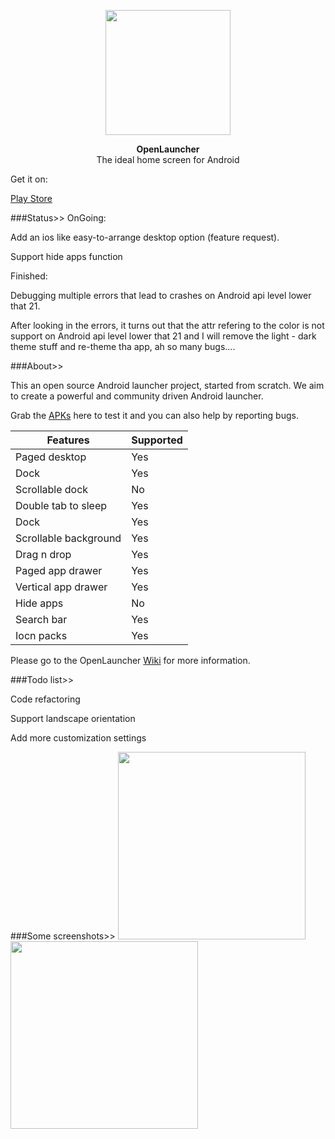 <p align="center"><img src="https://github.com/BennyKok/OpenLauncher/blob/master/launcher/src/main/res/mipmap-xxxhdpi/ic_launcher.png" width="200"></p>
<p align="center"><b>OpenLauncher</b> <br> The ideal home screen for Android</p>

Get it on:

[Play Store](https://play.google.com/store/apps/details?id=com.benny.openlauncher)

###Status>>
OnGoing: 

Add an ios like easy-to-arrange desktop option (feature request).

Support hide apps function

Finished:

Debugging multiple errors that lead to crashes on Android api level lower that 21.

After looking in the errors, it turns out that the attr refering to the color is not support on Android api level lower that 21 and I will remove the light - dark theme stuff and re-theme tha app, ah so many bugs....

###About>>

This an open source Android launcher project, started from scratch. We aim to create a powerful and community driven Android launcher.

Grab the [APKs](https://drive.google.com/folderview?id=0Bzv4cvBCpP9SMjdlREprdU13U1k&usp=sharing) here to test it and you can also help by reporting bugs.

Features | Supported
------------ | -------------
Paged desktop | Yes
Dock | Yes
Scrollable dock | No
Double tab to sleep | Yes
Dock | Yes
Scrollable background | Yes
Drag n drop | Yes
Paged app drawer | Yes
Vertical app drawer | Yes
Hide apps | No
Search bar | Yes
Iocn packs | Yes


Please go to the OpenLauncher [Wiki](https://github.com/Benny-Kok/OpenLauncher/wiki) for more information.

###Todo list>>

Code refactoring

Support landscape orientation

Add more customization settings

###Some screenshots>>
<img src="https://github.com/Benny-Kok/OpenLauncher/blob/master/DisplayPictures/Screenshot_2016-08-03-20-57-15.png" width="300">
<img src="https://github.com/Benny-Kok/OpenLauncher/blob/master/DisplayPictures/Screenshot_2016-08-03-20-57-26.png" width="300">


